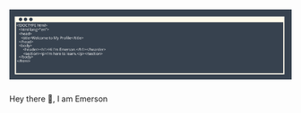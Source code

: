 # [![Header](https://raw.githubusercontent.com/Emerson-CJ/Emerson-CJ/main/banner/gitbanner.png)](https://github.com/Emerson-CJ)

Hey there 👋, I am Emerson
